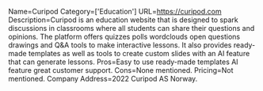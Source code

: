 Name=Curipod
Category=['Education']
URL=https://curipod.com
Description=Curipod is an education website that is designed to spark discussions in classrooms where all students can share their questions and opinions. The platform offers quizzes polls wordclouds open questions drawings and Q&A tools to make interactive lessons. It also provides ready-made templates as well as tools to create custom slides with an AI feature that can generate lessons.
Pros=Easy to use ready-made templates AI feature great customer support.
Cons=None mentioned.
Pricing=Not mentioned.
Company Address=2022 Curipod AS Norway.

